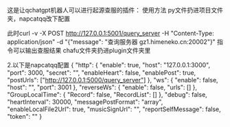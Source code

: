 这是让qchatgpt机器人可以进行起源查服的插件：
使用方法
py文件扔进项目文件夹，napcatqq改下配置

此时curl -v -X POST http://127.0.0.1:5001/query_server -H "Content-Type: application/json" -d "{\"message\": \"查询服务器 gz1.himeneko.cn:20002\"}"
指令可以输出查服结果
chafu文件夹扔进plugin文件夹里

2.以下是napcatqq配置
{
    "http": {
        "enable": true,
        "host": "127.0.0.1:3000",
        "port": 3000,
        "secret": "",
        "enableHeart": false,
        "enablePost": true,
        "postUrls": ["http://127.0.0.1:5000/query_server"]
    },
    "ws": {
        "enable": false,
        "host": "",
        "port": 3001
    },
    "reverseWs": {
        "enable": false,
        "urls": []
    },
    "GroupLocalTime": {
        "Record": false,
        "RecordList": []
    },
    "debug": false,
    "heartInterval": 30000,
    "messagePostFormat": "array",
    "enableLocalFile2Url": true,
    "musicSignUrl": "",
    "reportSelfMessage": false,
    "token": ""
}
